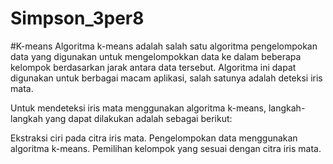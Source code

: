 # Simpson_3per8
#K-means
Algoritma k-means adalah salah satu algoritma pengelompokan data yang digunakan untuk mengelompokkan data ke dalam beberapa kelompok berdasarkan jarak antara data tersebut. Algoritma ini dapat digunakan untuk berbagai macam aplikasi, salah satunya adalah deteksi iris mata.

Untuk mendeteksi iris mata menggunakan algoritma k-means, langkah-langkah yang dapat dilakukan adalah sebagai berikut:

Ekstraksi ciri pada citra iris mata.
Pengelompokan data menggunakan algoritma k-means.
Pemilihan kelompok yang sesuai dengan citra iris mata.
